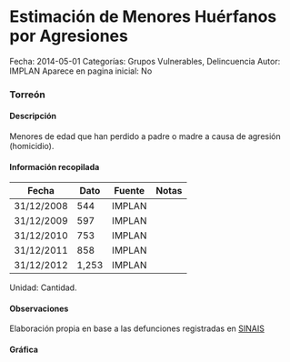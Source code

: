 Estimación de Menores Huérfanos por Agresiones
=====

Fecha: 2014-05-01
Categorías: Grupos Vulnerables, Delincuencia
Autor: IMPLAN
Aparece en pagina inicial: No

### Torreón

#### Descripción

Menores de edad que han perdido a padre o madre a causa de agresión (homicidio).

<!-- break -->

#### Información recopilada

<table class="table table-hover table-bordered matriz">
  <thead>
    <tr><th>Fecha</th><th>Dato</th><th>Fuente</th><th>Notas</th></tr>
  </thead>
  <tbody>
    <tr><td class="centrado">31/12/2008</td><td class="derecha">544</td><td>IMPLAN</td><td></td></tr>
    <tr><td class="centrado">31/12/2009</td><td class="derecha">597</td><td>IMPLAN</td><td></td></tr>
    <tr><td class="centrado">31/12/2010</td><td class="derecha">753</td><td>IMPLAN</td><td></td></tr>
    <tr><td class="centrado">31/12/2011</td><td class="derecha">858</td><td>IMPLAN</td><td></td></tr>
    <tr><td class="centrado">31/12/2012</td><td class="derecha">1,253</td><td>IMPLAN</td><td></td></tr>
  </tbody>
</table>

Unidad: Cantidad.

#### Observaciones

Elaboración propia en base a las defunciones registradas en [SINAIS](http://www.sinais.salud.gob.mx)

#### Gráfica

<div id="Morrishnmlirwk" class="grafica"></div>
  <script>
  new Morris.Line({
    element: 'Morrishnmlirwk',
    data: [
      { fecha: '2008-12-31', dato: 544 },
      { fecha: '2009-12-31', dato: 597 },
      { fecha: '2010-12-31', dato: 753 },
      { fecha: '2011-12-31', dato: 858 },
      { fecha: '2012-12-31', dato: 1253 }
    ],
    xkey: 'fecha',
    ykeys: ['dato'],
    labels: ['Dato'],
    lineColors: ['#FF5B02'],
    xLabelFormat: function(d) {
      return d.getDate()+'/'+(d.getMonth()+1)+'/'+d.getFullYear();
    },
    dateFormat: function (ts) {
      var d = new Date(ts);
      return d.getDate() + '/' + (d.getMonth() + 1) + '/' + d.getFullYear();
    }
  });
  </script>

